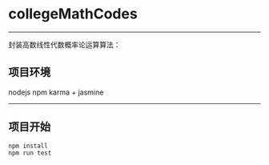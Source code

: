 # collegeMathCodes

------

封装高数线性代数概率论运算算法：



## 项目环境
nodejs
npm
karma + jasmine

------

## 项目开始

    npm install
    npm run test

